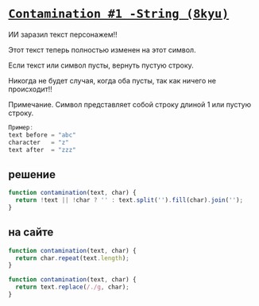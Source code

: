 # [`Contamination #1 -String (8kyu)`](../index.md)

ИИ заразил текст персонажем!!

Этот текст теперь полностью изменен на этот символ.

Если текст или символ пусты, вернуть пустую строку.

Никогда не будет случая, когда оба пусты, так как ничего не происходит!!

Примечание. Символ представляет собой строку длиной 1 или пустую строку.

```js
Пример:
text before = "abc"
character   = "z"
text after  = "zzz"
```

## решение

```js
function contamination(text, char) {
  return !text || !char ? '' : text.split('').fill(char).join('');
}
```

## на сайте

```js
function contamination(text, char) {
  return char.repeat(text.length);
}

function contamination(text, char) {
  return text.replace(/./g, char);
}
```
